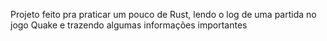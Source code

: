 Projeto feito pra praticar um pouco de Rust, lendo o log de uma partida no jogo Quake e trazendo algumas informações importantes 
